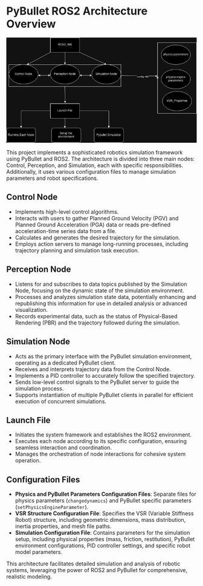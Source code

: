 # PyBullet ROS2 Architecture Overview

![Structure_Diagram](/docs/akshay_1.jpg)

This project implements a sophisticated robotics simulation framework using PyBullet and ROS2. The architecture is divided into three main nodes: Control, Perception, and Simulation, each with specific responsibilities. Additionally, it uses various configuration files to manage simulation parameters and robot specifications.

## Control Node

- Implements high-level control algorithms.
- Interacts with users to gather Planned Ground Velocity (PGV) and Planned Ground Acceleration (PGA) data or reads pre-defined acceleration-time series data from a file.
- Calculates and generates the desired trajectory for the simulation.
- Employs action servers to manage long-running processes, including trajectory planning and simulation task execution.

## Perception Node

- Listens for and subscribes to data topics published by the Simulation Node, focusing on the dynamic state of the simulation environment.
- Processes and analyzes simulation state data, potentially enhancing and republishing this information for use in detailed analysis or advanced visualization.
- Records experimental data, such as the status of Physical-Based Rendering (PBR) and the trajectory followed during the simulation.

## Simulation Node

- Acts as the primary interface with the PyBullet simulation environment, operating as a dedicated PyBullet client.
- Receives and interprets trajectory data from the Control Node.
- Implements a PID controller to accurately follow the specified trajectory.
- Sends low-level control signals to the PyBullet server to guide the simulation process.
- Supports instantiation of multiple PyBullet clients in parallel for efficient execution of concurrent simulations.

## Launch File

- Initiates the system framework and establishes the ROS2 environment.
- Executes each node according to its specific configuration, ensuring seamless interaction and coordination.
- Manages the orchestration of node interactions for cohesive system operation.

## Configuration Files

- **Physics and PyBullet Parameters Configuration Files**: Separate files for physics parameters (`changedynamics`) and PyBullet specific parameters (`setPhysicsEngineParameter`).
- **VSR Structure Configuration File**: Specifies the VSR (Variable Stiffness Robot) structure, including geometric dimensions, mass distribution, inertia properties, and mesh file paths.
- **Simulation Configuration File**: Contains parameters for the simulation setup, including physical properties (mass, friction, restitution), PyBullet environment configurations, PID controller settings, and specific robot model parameters.

This architecture facilitates detailed simulation and analysis of robotic systems, leveraging the power of ROS2 and PyBullet for comprehensive, realistic modeling.
